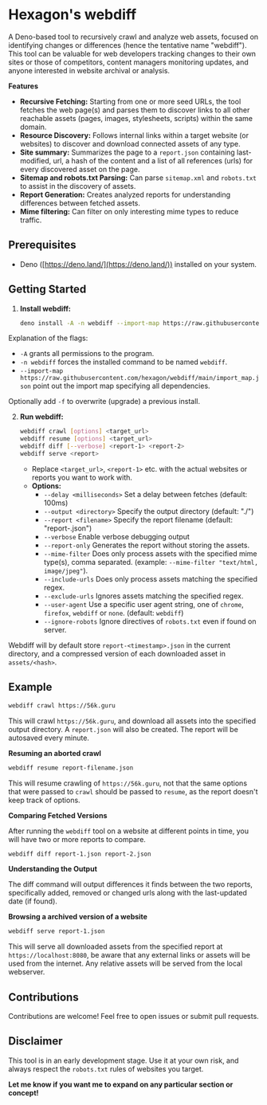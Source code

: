 # Hexagon's webdiff

A Deno-based tool to recursively crawl and analyze web assets, focused on identifying changes or differences (hence the tentative name "webdiff"). This tool can be valuable for web developers tracking
changes to their own sites or those of competitors, content managers monitoring updates, and anyone interested in website archival or analysis.

**Features**

- **Recursive Fetching:** Starting from one or more seed URLs, the tool fetches the web page(s) and parses them to discover links to all other reachable assets (pages, images, stylesheets, scripts)
  within the same domain.
- **Resource Discovery:** Follows internal links within a target website (or websites) to discover and download connected assets of any type.
- **Site summary:** Summarizes the page to a `report.json` containing last-modified, url, a hash of the content and a list of all references (urls) for every discovered asset on the page.
- **Sitemap and robots.txt Parsing:** Can parse `sitemap.xml` and `robots.txt` to assist in the discovery of assets.
- **Report Generation:** Creates analyzed reports for understanding differences between fetched assets.
- **Mime filtering:** Can filter on only interesting mime types to reduce traffic.

## Prerequisites

- Deno ([https://deno.land/](https://deno.land/)) installed on your system.

## Getting Started

1. **Install webdiff:**

   ```bash
   deno install -A -n webdiff --import-map https://raw.githubusercontent.com/hexagon/webdiff/main/import_map.json https://raw.githubusercontent.com/hexagon/webdiff/main/webdiff.ts
   ```

Explanation of the flags:

- `-A` grants all permissions to the program.
- `-n webdiff` forces the installed command to be named `webdiff`.
- `--import-map https://raw.githubusercontent.com/hexagon/webdiff/main/import_map.json` point out the import map specifying all dependencies.

Optionally add `-f` to overwrite (upgrade) a previous install.

2. **Run webdiff:**

   ```bash
   webdiff crawl [options] <target_url>
   webdiff resume [options] <target_url>
   webdiff diff [--verbose] <report-1> <report-2>
   webdiff serve <report>
   ```
   - Replace `<target_url>`, `<report-1>` etc. with the actual websites or reports you want to work with.
   - **Options:**
     - `--delay <milliseconds>` Set a delay between fetches (default: 100ms)
     - `--output <directory>` Specify the output directory (default: "./")
     - `--report <filename>` Specify the report filename (default: "report-<timestamp>.json")
     - `--verbose` Enable verbose debugging output
     - `--report-only` Generates the report without storing the assets.
     - `--mime-filter` Does only process assets with the specified mime type(s), comma separated. (example: `--mime-filter "text/html, image/jpeg"`).
     - `--include-urls` Does only process assets matching the specified regex.
     - `--exclude-urls` Ignores assets matching the specified regex.
     - `--user-agent` Use a specific user agent string, one of `chrome`, `firefox`, `webdiff` or `none`. (default: `webdiff`)
     - `--ignore-robots` Ignore directives of `robots.txt` even if found on server.

Webdiff will by default store `report-<timestamp>.json` in the current directory, and a compressed version of each downloaded asset in `assets/<hash>`.

## Example

```bash
webdiff crawl https://56k.guru
```

This will crawl `https://56k.guru`, and download all assets into the specified output directory. A `report.json` will also be created. The report will be autosaved every minute.

**Resuming an aborted crawl**

```bash
webdiff resume report-filename.json
```

This will resume crawling of `https://56k.guru`, not that the same options that were passed to `crawl` should be passed to `resume`, as the report doesn't keep track of options.

**Comparing Fetched Versions**

After running the `webdiff` tool on a website at different points in time, you will have two or more reports to compare.

```bash
webdiff diff report-1.json report-2.json
```

**Understanding the Output**

The diff command will output differences it finds between the two reports, specifically added, removed or changed urls along with the last-updated date (if found).

**Browsing a archived version of a website**

```bash
webdiff serve report-1.json
```

This will serve all downloaded assets from the specified report at `https://localhost:8080`, be aware that any external links or assets will be used from the internet. Any relative assets will be
served from the local webserver.

## Contributions

Contributions are welcome! Feel free to open issues or submit pull requests.

## Disclaimer

This tool is in an early development stage. Use it at your own risk, and always respect the `robots.txt` rules of websites you target.

**Let me know if you want me to expand on any particular section or concept!**
